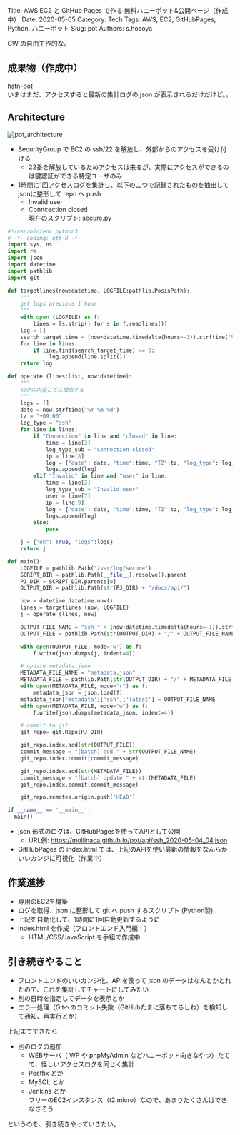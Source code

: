 Title: AWS EC2 と GitHub Pages で作る 無料ハニーポット&公開ページ（作成中）
Date: 2020-05-05
Category: Tech
Tags: AWS, EC2, GitHubPages, Python, ハニーポット
Slug: pot
Authors: s.hosoya

GW の自由工作的な。  

## 成果物（作成中）

<a href="https://mollinaca.github.io/pot/" target=_blank>hstn-pot</a>  
いまはまだ、アクセスすると最新の集計ログの json が表示されるだけだけど。。   


## Architecture

![pot_architecture](https://blog.watarinohibi.tokyo/images/20200505_pot.png "pot_architecture")   

* SecurityGroup で EC2 の ssh/22 を解放し、外部からのアクセスを受け付ける  
    * 22番を解放しているためアクセスは来るが、実際にアクセスができるのは鍵認証ができる特定ユーザのみ  
* 1時間に1回アクセスログを集計し、以下の二つで記録されたものを抽出してjsonに整形して repo へ push  
    * Invalid user  
    * Conncection closed  
    現在のスクリプト: <a href="https://github.com/mollinaca/pot/blob/master/script/secure.py" target=_blank>secure.py</a>  

~~~python
#!/usr/bin/env python3
# -*- coding: utf-8 -*-
import sys, os
import re
import json
import datetime
import pathlib
import git

def targetlines(now:datetime, LOGFILE:pathlib.PosixPath):
    """
    get logs previous 1 hour
    """
    with open (LOGFILE) as f:
        lines = [s.strip() for s in f.readlines()]
    log = []
    search_target_time = (now+datetime.timedelta(hours=-1)).strftime("%b  %-d %H")
    for line in lines:
        if line.find(search_target_time) >= 0:
             log.append(line.split())
    return log

def operate (lines:list, now:datetime):
    """
    ログの内容ごとに抽出する
    """
    logs = []
    date = now.strftime('%Y-%m-%d')
    tz = "+09:00"
    log_type = "ssh"
    for line in lines:
        if "Connection" in line and "closed" in line:
            time = line[2]
            log_type_sub = "Connection closed"
            ip = line[8]
            log = {"date": date, "time":time, "TZ":tz, "log_type": log_type, "log_type_sub": log_type_sub, "ip": ip}
            logs.append(log)
        elif "Invalid" in line and "user" in line:
            time = line[2]
            log_type_sub = "Invalid user"
            user = line[7]
            ip = line[9]
            log = {"date": date, "time":time, "TZ":tz, "log_type": log_type, "log_type_sub": log_type_sub, "user": user, "ip": ip}
            logs.append(log)
        else:
            pass

    j = {"ok": True, "logs":logs}
    return j

def main():
    LOGFILE = pathlib.Path("/var/log/secure")
    SCRIPT_DIR = pathlib.Path(__file__).resolve().parent
    PJ_DIR = SCRIPT_DIR.parents[0]
    OUTPUT_DIR = pathlib.Path(str(PJ_DIR) + "/docs/api/")

    now = datetime.datetime.now()
    lines = targetlines (now, LOGFILE)
    j = operate (lines, now)

    OUTPUT_FILE_NAME = "ssh_" + (now+datetime.timedelta(hours=-1)).strftime('%Y-%m-%d_%H') + ".json"
    OUTPUT_FILE = pathlib.Path(str(OUTPUT_DIR) + "/" + OUTPUT_FILE_NAME)

    with open(OUTPUT_FILE, mode='w') as f:
        f.write(json.dumps(j, indent=4))

    # update metadata.json
    METADATA_FILE_NAME = "metadata.json"
    METADATA_FILE = pathlib.Path(str(OUTPUT_DIR) + "/" + METADATA_FILE_NAME)
    with open(METADATA_FILE, mode="r") as f:
        metadata_json = json.load(f)
    metadata_json['metadata']['ssh']['latest'] = OUTPUT_FILE_NAME
    with open(METADATA_FILE, mode="w") as f:
        f.write(json.dumps(metadata_json, indent=4))

    # commit to git
    git_repo= git.Repo(PJ_DIR)

    git_repo.index.add(str(OUTPUT_FILE))
    commit_message = "[batch] add " + str(OUTPUT_FILE_NAME)
    git_repo.index.commit(commit_message)

    git_repo.index.add(str(METADATA_FILE))
    commit_message = "[batch] update " + str(METADATA_FILE)
    git_repo.index.commit(commit_message)

    git_repo.remotes.origin.push('HEAD')

if __name__ == '__main__':
  main()    

~~~

* json 形式のログは、GitHubPagesを使ってAPIとして公開
    * URL例: https://mollinaca.github.io/pot/api/ssh_2020-05-04_04.json
* GitHubPages の index.html では、上記のAPIを使い最新の情報をなんらかいいカンジに可視化（作業中）

## 作業進捗

* 専用のEC2を構築
* ログを取得、json に整形して git へ push するスクリプト (Python製)
* 上記を自動化して、1時間に1回自動更新するように
* index.html を作成（フロントエンド入門編！）
    * HTML/CSS/JavaScript を手組で作成中

## 引き続きやること

* フロントエンドのいいカンジ化、APIを使って json のデータはなんとかとれたので、これを集計してチャートにしてみたい  
* 別の日時を指定してデータを表示とか  
* エラー処理（Gitへのコミット失敗（GitHubたまに落ちてるしね）を検知して通知、再実行とか）  

上記までできたら  
  
* 別のログの追加  
    * WEBサーバ（ WP や phpMyAdmin などハニーポット向きなやつ）たてて、怪しいアクセスログを同じく集計  
    * Postfix とか  
    * MySQL とか  
    * Jenkins とか  
    フリーのEC2インスタンス（t2.micro）なので、あまりたくさんはできなさそう  

というのを、引き続きやっていきたい。
